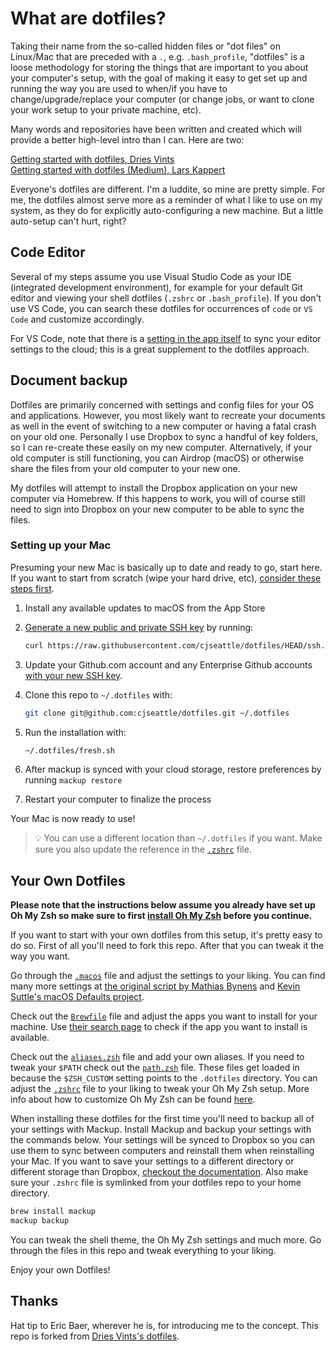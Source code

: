 # What are dotfiles?

Taking their name from the so-called hidden files or "dot files" on Linux/Mac that are preceded with a `.`, e.g. `.bash_profile`, "dotfiles" is a loose methodology for storing the things that are important to you about your computer's setup, with the goal of making it easy to get set up and running the way you are used to when/if you have to change/upgrade/replace your computer (or change jobs, or want to clone your work setup to your private machine, etc).

Many words and repositories have been written and created which will provide a better high-level intro than I can. Here are two:

[Getting started with dotfiles, Dries Vints](https://driesvints.com/blog/getting-started-with-dotfiles)  
[Getting started with dotfiles (Medium), Lars Kappert](https://medium.com/@webprolific/getting-started-with-dotfiles-43c3602fd789)  

Everyone's dotfiles are different. I'm a luddite, so mine are pretty simple. For me, the dotfiles almost serve more as a reminder of what I like to use on my system, as they do for explicitly auto-configuring a new machine. But a little auto-setup can't hurt, right?

## Code Editor

Several of my steps assume you use Visual Studio Code as your IDE (integrated development environment), for example for your default Git editor and viewing your shell dotfiles (`.zshrc` or `.bash_profile`). If you don't use VS Code, you can search these dotfiles for occurrences of `code` or `VS Code` and customize accordingly. 

For VS Code, note that there is a [setting in the app itself](https://code.visualstudio.com/docs/editor/settings-sync) to sync your editor settings to the cloud; this is a great supplement to the dotfiles approach. 

## Document backup

Dotfiles are primarily concerned with settings and config files for your OS and applications. However, you most likely want to recreate your documents as well in the event of switching to a new computer or having a fatal crash on your old one. Personally I use Dropbox to sync a handful of key folders, so I can re-create these easily on my new computer. Alternatively, if your old computer is still functioning, you can Airdrop (macOS) or otherwise share the files from your old computer to your new one. 

My dotfiles will attempt to install the Dropbox application on your new computer via Homebrew. If this happens to work, you will of course still need to sign into Dropbox on your new computer to be able to sync the files. 

### Setting up your Mac

Presuming your new Mac is basically up to date and ready to go, start here. If you want to start from scratch (wipe your hard drive, etc), [consider these steps first](https://github.com/driesvints/dotfiles#a-fresh-macos-setup).

1. Install any available updates to macOS from the App Store
1. [Generate a new public and private SSH key](https://docs.github.com/en/github/authenticating-to-github/generating-a-new-ssh-key-and-adding-it-to-the-ssh-agent) by running:

   ```zsh
   curl https://raw.githubusercontent.com/cjseattle/dotfiles/HEAD/ssh.sh | sh -s "<your-email-address>"
   ```

1. Update your Github.com account and any Enterprise Github accounts [with your new SSH key](https://docs.github.com/en/authentication/connecting-to-github-with-ssh/adding-a-new-ssh-key-to-your-github-account). 

1. Clone this repo to `~/.dotfiles` with:

    ```zsh
    git clone git@github.com:cjseattle/dotfiles.git ~/.dotfiles
    ```

1. Run the installation with:

    ```zsh
    ~/.dotfiles/fresh.sh
    ```

1. After mackup is synced with your cloud storage, restore preferences by running `mackup restore`
1. Restart your computer to finalize the process

Your Mac is now ready to use!

> 💡 You can use a different location than `~/.dotfiles` if you want. Make sure you also update the reference in the [`.zshrc`](./.zshrc#L2) file.

## Your Own Dotfiles

**Please note that the instructions below assume you already have set up Oh My Zsh so make sure to first [install Oh My Zsh](https://github.com/robbyrussell/oh-my-zsh#getting-started) before you continue.**

If you want to start with your own dotfiles from this setup, it's pretty easy to do so. First of all you'll need to fork this repo. After that you can tweak it the way you want.

Go through the [`.macos`](./.macos) file and adjust the settings to your liking. You can find many more settings at [the original script by Mathias Bynens](https://github.com/mathiasbynens/dotfiles/blob/master/.macos) and [Kevin Suttle's macOS Defaults project](https://github.com/kevinSuttle/MacOS-Defaults).

Check out the [`Brewfile`](./Brewfile) file and adjust the apps you want to install for your machine. Use [their search page](https://caskroom.github.io/search) to check if the app you want to install is available.

Check out the [`aliases.zsh`](./aliases.zsh) file and add your own aliases. If you need to tweak your `$PATH` check out the [`path.zsh`](./path.zsh) file. These files get loaded in because the `$ZSH_CUSTOM` setting points to the `.dotfiles` directory. You can adjust the [`.zshrc`](./.zshrc) file to your liking to tweak your Oh My Zsh setup. More info about how to customize Oh My Zsh can be found [here](https://github.com/robbyrussell/oh-my-zsh/wiki/Customization).

When installing these dotfiles for the first time you'll need to backup all of your settings with Mackup. Install Mackup and backup your settings with the commands below. Your settings will be synced to Dropbox so you can use them to sync between computers and reinstall them when reinstalling your Mac. If you want to save your settings to a different directory or different storage than Dropbox, [checkout the documentation](https://github.com/lra/mackup/blob/master/doc/README.md#storage). Also make sure your `.zshrc` file is symlinked from your dotfiles repo to your home directory. 

```zsh
brew install mackup
mackup backup
```

You can tweak the shell theme, the Oh My Zsh settings and much more. Go through the files in this repo and tweak everything to your liking.

Enjoy your own Dotfiles!

## Thanks

Hat tip to Eric Baer, wherever he is, for introducing me to the concept. This repo is forked from [Dries Vints's dotfiles](https://github.com/driesvints/dotfiles).
